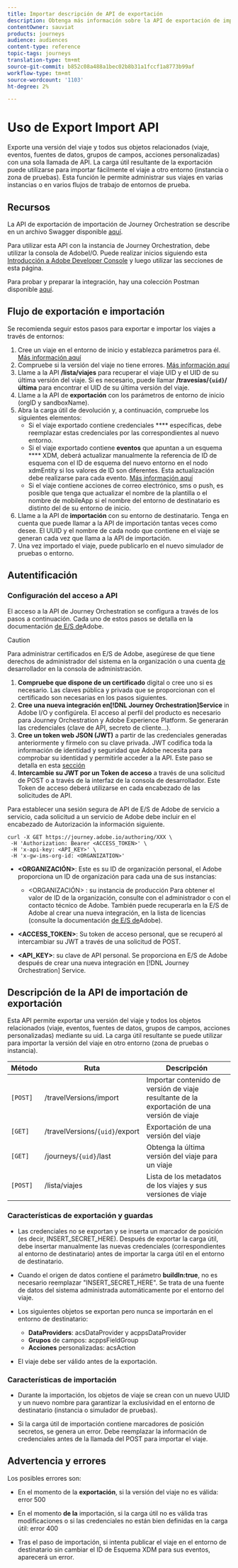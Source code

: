 ```yaml
---
title: Importar descripción de API de exportación
description: Obtenga más información sobre la API de exportación de importación.
contentOwner: sauviat
products: journeys
audience: audiences
content-type: reference
topic-tags: journeys
translation-type: tm+mt
source-git-commit: b852c08a488a1bec02b8b31a1fccf1a8773b99af
workflow-type: tm+mt
source-wordcount: '1103'
ht-degree: 2%

---
```



# Uso de Export Import API

Exporte una versión del viaje y todos sus objetos relacionados (viaje, eventos, fuentes de datos, grupos de campos, acciones personalizadas) con una sola llamada de API. La carga útil resultante de la exportación puede utilizarse para importar fácilmente el viaje a otro entorno (instancia o zona de pruebas).
Esta función le permite administrar sus viajes en varias instancias o en varios flujos de trabajo de entornos de prueba.


## Recursos

La API de exportación de importación de Journey Orchestration se describe en un archivo Swagger disponible [aquí](https://adobedocs.github.io/JourneyAPI/docs/).

Para utilizar esta API con la instancia de Journey Orchestration, debe utilizar la consola de AdobeI/O. Puede realizar inicios siguiendo esta [Introducción a Adobe Developer Console](https://www.adobe.io/apis/experienceplatform/console/docs.html#!AdobeDocs/adobeio-console/master/getting-started.md) y luego utilizar las secciones de esta página.

Para probar y preparar la integración, hay una colección Postman disponible [aquí](https://raw.githubusercontent.com/AdobeDocs/JourneyAPI/master/postman-collections/Journey-Orchestration_Export-import-API_postman-collection.json).


## Flujo de exportación e importación

Se recomienda seguir estos pasos para exportar e importar los viajes a través de entornos:

1. Cree un viaje en el entorno de inicio y establezca parámetros para él. [Más información aquí](https://docs.adobe.com/content/help/es-ES/journeys/using/building-journeys/about-journey-building/journey.html)
1. Compruebe si la versión del viaje no tiene errores. [Más información aquí](https://docs.adobe.com/content/help/en/journeys/using/building-journeys/testing-the-journey.html)
1. Llame a la API **/lista/viajes** para recuperar el viaje UID y el UID de su última versión del viaje. Si es necesario, puede llamar **/travesías/`{uid}`/última** para encontrar el UID de su última versión del viaje.
1. Llame a la API de **exportación** con los parámetros de entorno de inicio (orgID y sandboxName).
1. Abra la carga útil de devolución y, a continuación, compruebe los siguientes elementos:
   * Si el viaje exportado contiene credenciales **** específicas, debe reemplazar estas credenciales por las correspondientes al nuevo entorno.
   * Si el viaje exportado contiene **eventos** que apuntan a un esquema **** XDM, deberá actualizar manualmente la referencia de ID de esquema con el ID de esquema del nuevo entorno en el nodo xdmEntity si los valores de ID son diferentes. Esta actualización debe realizarse para cada evento. [Más información aquí](https://docs.adobe.com/content/help/en/journeys/using/events-journeys/experience-event-schema.html)
   * Si el viaje contiene acciones de correo electrónico, sms o push, es posible que tenga que actualizar el nombre de la plantilla o el nombre de mobileApp si el nombre del entorno de destinatario es distinto del de su entorno de inicio.
1. Llame a la API de **importación** con su entorno de destinatario. Tenga en cuenta que puede llamar a la API de importación tantas veces como desee. El UUID y el nombre de cada nodo que contiene en el viaje se generan cada vez que llama a la API de importación.
1. Una vez importado el viaje, puede publicarlo en el nuevo simulador de pruebas o entorno.


## Autentificación

### Configuración del acceso a API

El acceso a la API de Journey Orchestration se configura a través de los pasos a continuación. Cada uno de estos pasos se detalla en la documentación [de E/S de](https://www.adobe.io/authentication/auth-methods.html#!AdobeDocs/adobeio-auth/master/AuthenticationOverview/ServiceAccountIntegration.md)Adobe.

>[!CAUTION]
>
>Para administrar certificados en E/S de Adobe, asegúrese de que tiene derechos de administrador <b></b> del sistema en la organización o una cuenta [de](https://helpx.adobe.com/enterprise/using/manage-developers.html) desarrollador en la consola de administración.

1. **Compruebe que dispone de un certificado** digital o cree uno si es necesario. Las claves pública y privada que se proporcionan con el certificado son necesarias en los pasos siguientes.
1. **Cree una nueva integración en[!DNL Journey Orchestration]Service** in Adobe I/O y configúrela. El acceso al perfil del producto es necesario para Journey Orchestration y Adobe Experience Platform. Se generarán las credenciales (clave de API, secreto de cliente...).
1. **Cree un token web JSON (JWT)** a partir de las credenciales generadas anteriormente y fírmelo con su clave privada. JWT codifica toda la información de identidad y seguridad que Adobe necesita para comprobar su identidad y permitirle acceder a la API. Este paso se detalla en esta [sección](https://www.adobe.io/authentication/auth-methods.html#!AdobeDocs/adobeio-auth/master/JWT/JWT.md)
1. **Intercambie su JWT por un Token de acceso** a través de una solicitud de POST o a través de la interfaz de la consola de desarrollador. Este Token de acceso deberá utilizarse en cada encabezado de las solicitudes de API.

Para establecer una sesión segura de API de E/S de Adobe de servicio a servicio, cada solicitud a un servicio de Adobe debe incluir en el encabezado de Autorización la información siguiente.

```
curl -X GET https://journey.adobe.io/authoring/XXX \
 -H 'Authorization: Bearer <ACCESS_TOKEN>' \
 -H 'x-api-key: <API_KEY>' \
 -H 'x-gw-ims-org-id: <ORGANIZATION>'
```

* **&lt;ORGANIZACIÓN>**: Este es su ID de organización personal, el Adobe proporciona un ID de organización para cada una de sus instancias:

   * &lt;ORGANIZACIÓN> : su instancia de producción
   Para obtener el valor de ID de la organización, consulte con el administrador o con el contacto técnico de Adobe. También puede recuperarla en la E/S de Adobe al crear una nueva integración, en la lista de licencias (consulte la documentación [de E/S de](https://www.adobe.io/authentication.html)Adobe).

* **&lt;ACCESS_TOKEN>**: Su token de acceso personal, que se recuperó al intercambiar su JWT a través de una solicitud de POST.

* **&lt;API_KEY>**: su clave de API personal. Se proporciona en E/S de Adobe después de crear una nueva integración en [!DNL Journey Orchestration] Service.



## Descripción de la API de importación de exportación

Esta API permite exportar una versión del viaje y todos los objetos relacionados (viaje, eventos, fuentes de datos, grupos de campos, acciones personalizadas) mediante su uid.
La carga útil resultante se puede utilizar para importar la versión del viaje en otro entorno (zona de pruebas o instancia).

| Método | Ruta | Descripción |
|---|---|---|
| `[POST]` | /travelVersions/import | Importar contenido de versión de viaje resultante de la exportación de una versión de viaje |
| `[GET]` | /travelVersions/`{uid}`/export | Exportación de una versión del viaje |
| `[GET]` | /journeys/`{uid}`/last | Obtenga la última versión del viaje para un viaje |
| `[POST]` | /lista/viajes | Lista de los metadatos de los viajes y sus versiones de viaje |


### Características de exportación y guardas

* Las credenciales no se exportan y se inserta un marcador de posición (es decir, INSERT_SECRET_HERE).
Después de exportar la carga útil, debe insertar manualmente las nuevas credenciales (correspondientes al entorno de destinatario) antes de importar la carga útil en el entorno de destinatario.

* Cuando el origen de datos contiene el parámetro **buildIn:true**, no es necesario reemplazar &quot;INSERT_SECRET_HERE&quot;. Se trata de una fuente de datos del sistema administrada automáticamente por el entorno del viaje.

* Los siguientes objetos se exportan pero nunca se importarán en el entorno de destinatario:
   * **DataProviders**:  acsDataProvider y acppsDataProvider
   * **Grupos** de campos: acppsFieldGroup
   * **Acciones** personalizadas: acsAction

* El viaje debe ser válido antes de la exportación.

### Características de importación

* Durante la importación, los objetos de viaje se crean con un nuevo UUID y un nuevo nombre para garantizar la exclusividad en el entorno de destinatario (instancia o simulador de pruebas).

* Si la carga útil de importación contiene marcadores de posición secretos, se genera un error. Debe reemplazar la información de credenciales antes de la llamada del POST para importar el viaje.

## Advertencia y errores

Los posibles errores son:

* En el momento de la **exportación**, si la versión del viaje no es válida: error 500

* En el momento **de la** importación, si la carga útil no es válida tras modificaciones o si las credenciales no están bien definidas en la carga útil: error 400

* Tras el paso de importación, si intenta publicar el viaje en el entorno de destinatario sin cambiar el ID de Esquema XDM para sus eventos, aparecerá un error.


